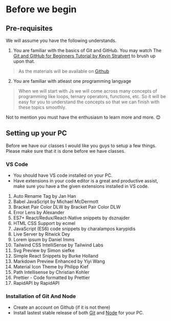 # Before we begin

## Pre-requisites
We will assume you have the following understands.

1. You are familiar with the basics of Git and GitHub. You may watch The [Git and GitHub for Beginners Tutorial by Kevin Stratvert](https://youtu.be/tRZGeaHPoaw) to brush up upon that.

> As the materials will be available on [Github](https://github.com/SarangKumar/IO-LearnHub)


2. You are familiar with atleast one programming langyage

> When we will start with Js we will come across many concepts of programming like loops, ternary operators, functions, etc. So it will be easy for you to understand the concepts so that we can finish with these topics smoothly.


Not to mention you must have the enthusiasm to learn more and more. 😊

## Setting up your PC

Before we have our classes I would like you guys to setup a few things. Please make sure that it is done before we have classes.

### VS Code

- You should have VS code installed on your PC.
- Have extensions in your code editor is a great and productive assist, make sure you have a the given extensions installed in VS code.
1. Auto Rename Tag by Jan Han 
2. Babel JavaScript by Michael McDermott
3. Bracket Pair Color DLW by Bracket Pair Color DLW
4. Error Lens by Alexander 
5. ES7+ React/Redux/React-Native snippets by dsznajder
6. HTML CSS Support by ecmel
7. JavaScript (ES6) code snippets by charalampos karypidis
8. Live Server by Ritwick Dey
9. Lorem ipsum by Daniel Imms
10. Tailwind CSS IntelliSense by Tailwind Labs
11. Svg Preview by Simon siefke
12. Simple React Snippets by Burke Holland
13. Markdown Preview Enhanced by Yiyi Wang
14.  Material Icon Theme by Philipp Kief
15. Path Intellisense by Christian Kohler
16. Prettier - Code formatted by Prettier
17.  RapidAPI by RapidAPI

### Installation of Git And Node
 - Create an account on Github (if it is not there)
- Install lastest stable release of both [Git](https://git-scm.com/downloads) and [Node](https://nodejs.org/en) for your PC.
